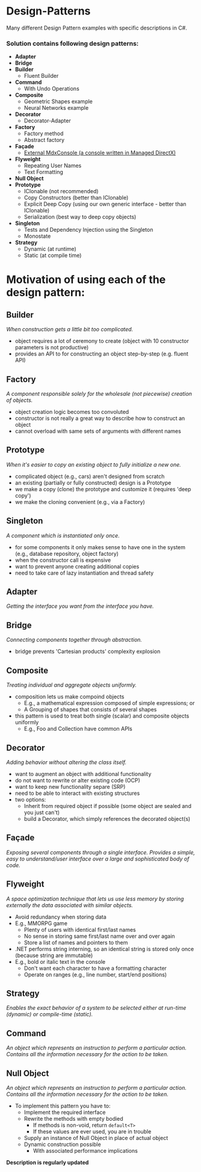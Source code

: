 # Design-Patterns
Many different Design Pattern examples with specific descriptions in C#.

### Solution contains following design patterns:
- **Adapter**
- **Bridge**
- **Builder**
  - Fluent Builder
- **Command**
  - With Undo Operations
- **Composite**
  - Geometric Shapes example
  - Neural Networks example
- **Decorator**
  - Decorator-Adapter
- **Factory**
  - Factory method
  - Abstract factory
- **Façade**
  - [External MdxConsole (a console written in Managed DirectX)](https://github.com/ActiveMesa/MdxConsole)
- **Flyweight**
  - Repeating User Names
  - Text Formatting
- **Null Object**
- **Prototype**
  - IClonable (not recommended)
  - Copy Constructors (better than IClonable)
  - Explicit Deep Copy (using our own generic interface - better than IClonable)
  - Serialization (best way to deep copy objects)
- **Singleton**
  - Tests and Dependency Injection using the Singleton
  - Monostate
- **Strategy**
  - Dynamic (at runtime)
  - Static (at compile time)

# Motivation of using each of the design pattern:

## Builder
*When construction gets a little bit too complicated.*
- object requires a lot of ceremony to create (object with 10 constructor parameters is not productive)
- provides an API to for constructing an object step-by-step (e.g. fluent API)

## Factory
*A component responsible solely for the wholesale (not piecewise) creation of objects.*
- object creation logic becomes too convoluted
- constructor is not really a great way to describe how to construct an object
- cannot overload with same sets of arguments with different names

## Prototype
*When it's easier to copy an existing object to fully initialize a new one.*
- complicated object (e.g., cars) aren't designed from scratch
- an existing (partially or fully constructed) design is a Prototype
- we make a copy (clone) the prototype and customize it (requires 'deep copy')
- we make the cloning convenient (e.g., via a Factory)

## Singleton
*A component which is instantiated only once.*
- for some components it only makes sense to have one in the system (e.g., database repository, object factory)
- when the constructor call is expensive
- want to prevent anyone creating additional copies
- need to take care of lazy instantiation and thread safety

## Adapter
*Getting the interface you want from the interface you have.*

## Bridge
*Connecting components together through abstraction.*
- bridge prevents 'Cartesian products' complexity explosion

## Composite
*Treating individual and aggregate objects uniformly.*
- composition lets us make compoind objects
  - E.g., a mathematical expression composed of simple expressions; or
  - A Grouping of shapes that consists of several shapes
- this pattern is used to treat both single (scalar) and composite objects uniformly
  - E.g., Foo and Collection<Foo> have common APIs

## Decorator
*Adding behavior without altering the class itself.*
- want to augment an object with additional functionality
- do not want to rewrite or alter existing code (OCP)
- want to keep new functionality separe (SRP)
- need to be able to interact with existing structures
- two options:
  - Inherit from required object if possible (some object are sealed and you just can't)
  - build a Decorator, which simply references the decorated object(s)

## Façade
*Exposing several components through a single interface. Provides a simple, easy to understand/user interface over a large and sophisticated body of code.*

## Flyweight
*A space optimization technique that lets us use less memory by storing externally the data associated with similar objects.*
- Avoid redundancy when storing data
- E.g., MMORPG game
  - Plenty of users with identical first/last names
  - No sense in storing same first/last name over and over again
  - Store a list of names and pointers to them
- .NET performs string interning, so an identical string is stored only once (because string are immutable)
- E.g., bold or italic text in the console
  - Don't want each character to have a formatting character
  - Operate on ranges (e.g., line number, start/end positions)
  
## Strategy
*Enables the exact behavior of a system to be selected either at run-time (dynamic) or compile-time (static).*

## Command
*An object which represents an instruction to perform a particular action. Contains all the information necessary for the action to be taken.*

## Null Object
*An object which represents an instruction to perform a particular action. Contains all the information necessary for the action to be taken.*
- To implement this pattern you have to:
  - Implement the required interface
  - Rewrite the methods with empty bodied
    - If methods is non-void, return `default<T>`
    - If these values are ever used, you are in trouble
  - Supply an instance of Null Object in place of actual object
  - Dynamic construction possible
    - With associated performance implications

**Description is regularly updated**
